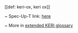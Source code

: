 [[def: keri-ox, keri ox]]

~ Spec-Up-T link: <a href='https://weboftrust.github.io/WOT-terms/docs/glossary/keri-ox'>here</a>

~ More in <a href="https://weboftrust.github.io/WOT-terms/docs/glossary/keri-ox">extended KERI glossary</a>
